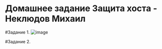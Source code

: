 # Домашнее задание Защита хоста - Неклюдов Михаил


#Задание 1.
![image](https://github.com/MikhailNeklyudov/hw_11-01/assets/130427747/5a5628c8-bc55-43bf-8ffb-5aa6a0e1b3eb)




#Задание 2.




